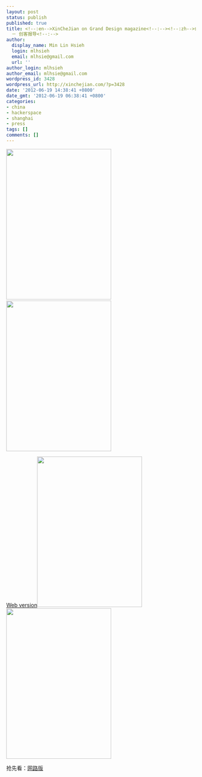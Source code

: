 ```yaml
---
layout: post
status: publish
published: true
title: <!--:en-->XinCheJian on Grand Design magazine<!--:--><!--:zh-->创诣杂志2012第六期
  － 创客报导<!--:-->
author:
  display_name: Min Lin Hsieh
  login: mlhsieh
  email: mlhsie@gmail.com
  url: ''
author_login: mlhsieh
author_email: mlhsie@gmail.com
wordpress_id: 3428
wordpress_url: http://xinchejian.com/?p=3428
date: '2012-06-19 14:38:41 +0800'
date_gmt: '2012-06-19 06:38:41 +0800'
categories:
- china
- hackerspace
- shanghai
- press
tags: []
comments: []
---
```

<p><!--:en--><a href="http://xinchejian.com/wp-content/uploads/2012/06/GrandDesign01.jpg"><img class="alignnone size-large wp-image-3430" title="GrandDesign01" src="http://xinchejian.com/wp-content/uploads/2012/06/GrandDesign01-279x400.jpg" alt="" width="279" height="400" /></a>&nbsp;&nbsp;<a href="http://xinchejian.com/wp-content/uploads/2012/06/GrandDesign02.jpg"><img class="alignnone size-large wp-image-3429" title="GrandDesign02" src="http://xinchejian.com/wp-content/uploads/2012/06/GrandDesign02-279x400.jpg" alt="" width="279" height="400" /></a></p>
<p><a href="http://www.creativecity.sh.cn/img/media/No6/%E5%88%9B%E5%AE%A2%E7%8E%B0%E8%B1%A1.pdf" target="_blank">Web version</a><!--:--><!--:zh--><a href="http://xinchejian.com/wp-content/uploads/2012/06/GrandDesign01.jpg"><img title="GrandDesign01" src="http://xinchejian.com/wp-content/uploads/2012/06/GrandDesign01-279x400.jpg" alt="" width="279" height="400" /></a>&nbsp;&nbsp;<a href="http://xinchejian.com/wp-content/uploads/2012/06/GrandDesign02.jpg"><img title="GrandDesign02" src="http://xinchejian.com/wp-content/uploads/2012/06/GrandDesign02-279x400.jpg" alt="" width="279" height="400" /></a></p>
<p>抢先看：<a href="http://www.creativecity.sh.cn/img/media/No6/%E5%88%9B%E5%AE%A2%E7%8E%B0%E8%B1%A1.pdf" target="_blank">网路版</a><!--:--></p>
